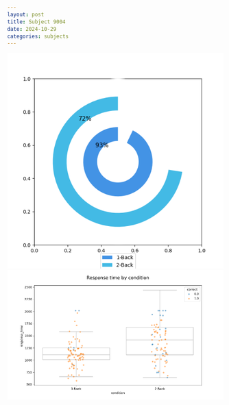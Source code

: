 ```yaml
---
layout: post
title: Subject 9004
date: 2024-10-29
categories: subjects
---
```


![](data/9004/run-1/9004_accuracy_by_condition.png)
![](data/9004/run-1/9004_response_time_by_condition.png)
